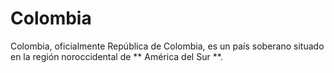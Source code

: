 # Colombia

Colombia, oficialmente República de Colombia, es un país soberano situado en la región noroccidental de ** América del Sur **.